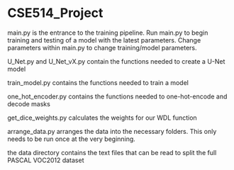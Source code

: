 # CSE514_Project
main.py is the entrance to the training pipeline. Run main.py to begin training and testing of a model with the latest parameters. Change parameters within main.py to change training/model parameters.

U_Net.py and U_Net_vX.py contain the functions needed to create a U-Net model

train_model.py contains the functions needed to train a model

one_hot_encoder.py contains the functions needed to one-hot-encode and decode masks

get_dice_weights.py calculates the weights for our WDL function

arrange_data.py arranges the data into the necessary folders. This only needs to be run once at the very beginning. 

the data directory contains the text files that can be read to split the full PASCAL VOC2012 dataset
